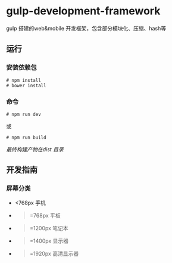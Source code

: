 # gulp-development-framework
gulp 搭建的web&amp;mobile 开发框架，包含部分模块化、压缩、hash等

## 运行

### 安装依赖包
```
# npm install
# bower install
```

### 命令
```
# npm run dev
```
或
```
# npm run build
```
*最终构建产物在dist 目录*

## 开发指南

### 屏幕分类

* <768px 手机
* >=768px 平板
* >=1200px 笔记本
* >=1400px 显示器
* >=1920px 高清显示器
